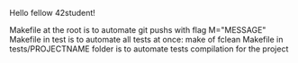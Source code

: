 Hello fellow 42student!

Makefile at the root is to automate git pushs with flag M="MESSAGE"
Makefile in test is to automate all tests at once: make of fclean
Makefile in tests/PROJECTNAME folder is to automate tests compilation for the project
